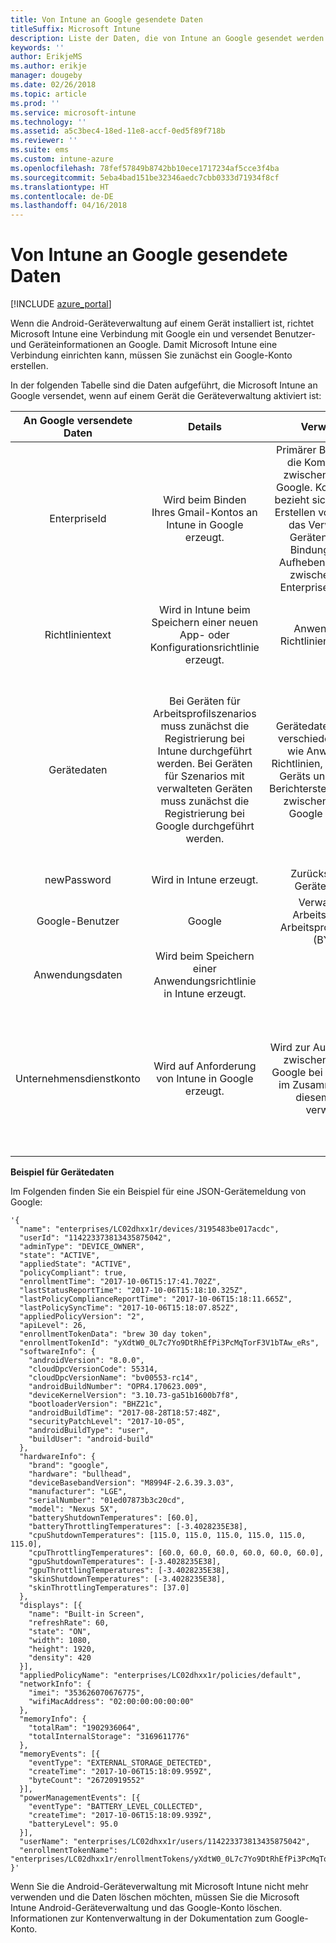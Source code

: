 ```yaml
---
title: Von Intune an Google gesendete Daten
titleSuffix: Microsoft Intune
description: Liste der Daten, die von Intune an Google gesendet werden.
keywords: ''
author: ErikjeMS
ms.author: erikje
manager: dougeby
ms.date: 02/26/2018
ms.topic: article
ms.prod: ''
ms.service: microsoft-intune
ms.technology: ''
ms.assetid: a5c3bec4-18ed-11e8-accf-0ed5f89f718b
ms.reviewer: ''
ms.suite: ems
ms.custom: intune-azure
ms.openlocfilehash: 78fef57849b8742bb10ece1717234af5cce3f4ba
ms.sourcegitcommit: 5eba4bad151be32346aedc7cbb0333d71934f8cf
ms.translationtype: HT
ms.contentlocale: de-DE
ms.lasthandoff: 04/16/2018
---
```

# <a name="data-intune-sends-to-google"></a>Von Intune an Google gesendete Daten

[!INCLUDE [azure_portal](./includes/azure_portal.md)]

Wenn die Android-Geräteverwaltung auf einem Gerät installiert ist, richtet Microsoft Intune eine Verbindung mit Google ein und versendet Benutzer- und Geräteinformationen an Google. Damit Microsoft Intune eine Verbindung einrichten kann, müssen Sie zunächst ein Google-Konto erstellen.

In der folgenden Tabelle sind die Daten aufgeführt, die Microsoft Intune an Google versendet, wenn auf einem Gerät die Geräteverwaltung aktiviert ist:


| An Google versendete Daten | Details | Verwendung | Beispiel |
|:---:|:---:|:---:|:---:|
| EnterpriseId | Wird beim Binden Ihres Gmail-Kontos an Intune in Google erzeugt. | Primärer Bezeichner für die Kommunikation zwischen Intune und Google.  Kommunikation bezieht sich hier auf das Erstellen von Richtlinien, das Verwalten von Geräten sowie die Bindung bzw. das Aufheben der Bindung zwischen Android Enterprise und Intune. | Eindeutiger Bezeichner, Beispiel für das Format: LC04eik8a6 |
| Richtlinientext | Wird in Intune beim Speichern einer neuen App- oder Konfigurationsrichtlinie erzeugt. | Anwendung von Richtlinien auf Geräte. | Hierbei handelt es sich um eine Sammlung aller konfigurierter Einstellungen für eine Anwendungs- oder Konfigurationsrichtlinie. Diese kann Kundeninformationen wie Netzwerknamen, Anwendungsnamen sowie anwendungsspezifische Einstellungen enthalten, sofern diese im Rahmen einer Richtlinie bereitgestellt werden. |
| Gerätedaten | Bei Geräten für Arbeitsprofilszenarios muss zunächst die Registrierung bei Intune durchgeführt werden. Bei Geräten für Szenarios mit verwalteten Geräten muss zunächst die Registrierung bei Google durchgeführt werden. | Gerätedaten werden für verschiedene Aktionen wie Anwenden von Richtlinien, Verwalten des Geräts und allgemeine Berichterstellungsaktionen zwischen Intune und Google versendet. | **Eindeutiger Bezeichner zur Darstellung des Gerätenamens.** Beispiel: enterprises/LC04ebru7b/devices/3592d971168f9ae4<br>**Eindeutiger Bezeichner zur Darstellung des Benutzernamens.** Beispiel: Enterprises/LC04ebru7b/users/116838519924207449711<br>**Gerätezustand.** Beispiele: Aktiv, deaktiviert, Bereitstellung.<br>**Konformitätszustände.** Beispiele: Einstellung wird nicht unterstützt, fehlende erforderliche Apps<br>**Softwareinformationen.** Beispiele: Softwareversionen und Patchebene.<br>**Netzwerkinformationen.** Beispiele: IMEI, MEID, WifiMacAddress<br>**Geräteeinstellungen.** Beispiele: Informationen zu Verschlüsselungsstufen und Informationen dazu, ob das Gerät unbekannte Apps zulässt.<br> Ein Beispiel einer JSON-Meldung finden Sie weiter unten. |
| newPassword | Wird in Intune erzeugt. | Zurücksetzen der Gerätekennung. | Zeichenfolge, die ein neues Kennwort darstellt. |
| Google-Benutzer | Google | Verwalten des Arbeitsprofils für Arbeitsprofilszenarios (BYOD). | Eindeutiger Bezeichner zur Darstellung des verknüpften Gmail-Kontos. Beispiel: 114223373813435875042 |
| Anwendungsdaten | Wird beim Speichern einer Anwendungsrichtlinie in Intune erzeugt. |  | Zeichenfolge eines Anwendungsnamens. Beispiel: app:com.microsoft.windowsintune.companyportal |
| Unternehmensdienstkonto | Wird auf Anforderung von Intune in Google erzeugt. | Wird zur Authentifizierung zwischen Intune und Google bei Transaktionen im Zusammenhang mit diesem Kunden verwendet. | Setzt sich aus verschiedenen Teilen zusammen:<br> **Unternehmens-ID**: bereits dokumentiert.<br>**UPN**: Generierter UPN, wird bei der Authentifizierung im Namen des Kunden verwendet.<br>Beispiel: w49d77900526190e26708c31c9e8a0@pfwp-commicrosoftonedfmdm2.google.com.iam.gserviceaccount.com<br>**Schlüssel**: Base64-codierter Blob verwendet in Authentifizierungsanforderungen, verschlüsselt gespeichert im Dienst; der Blob sieht jedoch folgendermaßen aus:<br> Eindeutiger Bezeichner zur Darstellung des Schlüssels des Kunden<br>Beispiel: a70d4d53eefbd781ce7ad6a6495c65eb15e74f1f |

**Beispiel für Gerätedaten**

Im Folgenden finden Sie ein Beispiel für eine JSON-Gerätemeldung von Google:



```
'{
  "name": "enterprises/LC02dhxx1r/devices/3195483be017acdc",
  "userId": "114223373813435875042",
  "adminType": "DEVICE_OWNER",
  "state": "ACTIVE",
  "appliedState": "ACTIVE",
  "policyCompliant": true,
  "enrollmentTime": "2017-10-06T15:17:41.702Z",
  "lastStatusReportTime": "2017-10-06T15:18:10.325Z",
  "lastPolicyComplianceReportTime": "2017-10-06T15:18:11.665Z",
  "lastPolicySyncTime": "2017-10-06T15:18:07.852Z",
  "appliedPolicyVersion": "2",
  "apiLevel": 26,
  "enrollmentTokenData": "brew 30 day token",
  "enrollmentTokenId": "yXdtW0_0L7c7Yo9DtRhEfPi3PcMqTorF3V1bTAw_eRs",
  "softwareInfo": {
    "androidVersion": "8.0.0",
    "cloudDpcVersionCode": 55314,
    "cloudDpcVersionName": "bv00553-rc14",
    "androidBuildNumber": "OPR4.170623.009",
    "deviceKernelVersion": "3.10.73-ga51b1600b7f8",
    "bootloaderVersion": "BHZ21c",
    "androidBuildTime": "2017-08-28T18:57:48Z",
    "securityPatchLevel": "2017-10-05",
    "androidBuildType": "user",
    "buildUser": "android-build"
  },
  "hardwareInfo": {
    "brand": "google",
    "hardware": "bullhead",
    "deviceBasebandVersion": "M8994F-2.6.39.3.03",
    "manufacturer": "LGE",
    "serialNumber": "01ed07873b3c20cd",
    "model": "Nexus 5X",
    "batteryShutdownTemperatures": [60.0],
    "batteryThrottlingTemperatures": [-3.4028235E38],
    "cpuShutdownTemperatures": [115.0, 115.0, 115.0, 115.0, 115.0, 115.0],
    "cpuThrottlingTemperatures": [60.0, 60.0, 60.0, 60.0, 60.0, 60.0],
    "gpuShutdownTemperatures": [-3.4028235E38],
    "gpuThrottlingTemperatures": [-3.4028235E38],
    "skinShutdownTemperatures": [-3.4028235E38],
    "skinThrottlingTemperatures": [37.0]
  },
  "displays": [{
    "name": "Built-in Screen",
    "refreshRate": 60,
    "state": "ON",
    "width": 1080,
    "height": 1920,
    "density": 420
  }],
  "appliedPolicyName": "enterprises/LC02dhxx1r/policies/default",
  "networkInfo": {
    "imei": "353626070676775",
    "wifiMacAddress": "02:00:00:00:00:00"
  },
  "memoryInfo": {
    "totalRam": "1902936064",
    "totalInternalStorage": "3169611776"
  },
  "memoryEvents": [{
    "eventType": "EXTERNAL_STORAGE_DETECTED",
    "createTime": "2017-10-06T15:18:09.959Z",
    "byteCount": "26720919552"
  }],
  "powerManagementEvents": [{
    "eventType": "BATTERY_LEVEL_COLLECTED",
    "createTime": "2017-10-06T15:18:09.939Z",
    "batteryLevel": 95.0
  }],
  "userName": "enterprises/LC02dhxx1r/users/114223373813435875042",
  "enrollmentTokenName": "enterprises/LC02dhxx1r/enrollmentTokens/yXdtW0_0L7c7Yo9DtRhEfPi3PcMqTorF3V1bTAw_eRs"
}'
```

Wenn Sie die Android-Geräteverwaltung mit Microsoft Intune nicht mehr verwenden und die Daten löschen möchten, müssen Sie die Microsoft Intune Android-Geräteverwaltung und das Google-Konto löschen. Informationen zur Kontenverwaltung in der Dokumentation zum Google-Konto.


